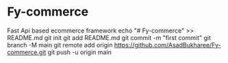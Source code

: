 # Fy-commerce
Fast Api based ecommerce framework
echo "# Fy-commerce" >> README.md
git init
git add README.md
git commit -m "first commit"
git branch -M main
git remote add origin https://github.com/AsadBukharee/Fy-commerce.git
git push -u origin main
